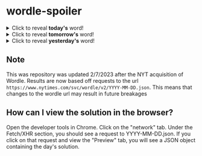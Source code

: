 # wordle-spoiler

<details>
  <summary>Click to reveal <b>today's</b> word!</summary>
  <br>
  <b> madly </b>
</details>

<details>
  <summary>Click to reveal <b>tomorrow's</b> word!</summary>
  <br>
  <b> roach </b>
</details>

<details>
  <summary>Click to reveal <b>yesterday's</b> word!</summary>
  <br>
  <b> indie </b>
</details>

## Note
This was repository was updated 2/7/2023 after the NYT acquisition of Wordle. Results are now based off requests to the url `https://www.nytimes.com/svc/wordle/v2/YYYY-MM-DD.json`. This means that changes to the wordle url may result in future breakages

## How can I view the solution in the browser?
Open the developer tools in Chrome. Click on the "network" tab. Under the Fetch/XHR section, you should see a request to YYYY-MM-DD.json. If you click on that request and view the "Preview" tab, you will see a JSON object containing the day's solution.